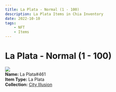 ```yaml
---
title: La Plata - Normal (1 - 100)
description: La Plata Items in Chia Inventory
date: 2022-10-10
tags:
    - NFT
    - Items
---
```


# La Plata - Normal (1 - 100)
<div class="item_thumbnail">
<img loading="lazy" src="https://xffsyzshotshscpncnnyue4sbqgxwsm54irbngwsb3zygffnsa.arweave.net/uUssZkd05HkJ7RNbihOS_DA17SZ3iIhaa0g7zgxStkE"><br/>
<div><strong>Name:</strong> La Plata#461</div>
<div><strong>Item Type:</strong> La Plata</div>
<div><strong>Collection:</strong> <a href="https://www.spacescan.io/xch/nft/collection/col1lend2dcn558km4wcwta4xnkfv3xpcmlp9kyt0m909emvfxechlyqdl5ndg">City Illusion</a></div>
</div>

